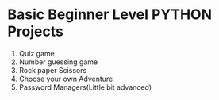 # Basic Beginner Level PYTHON Projects

1. Quiz game
2. Number guessing game
3. Rock paper Scissors
4. Choose your own Adventure
5. Password Managers(Little bit advanced)
